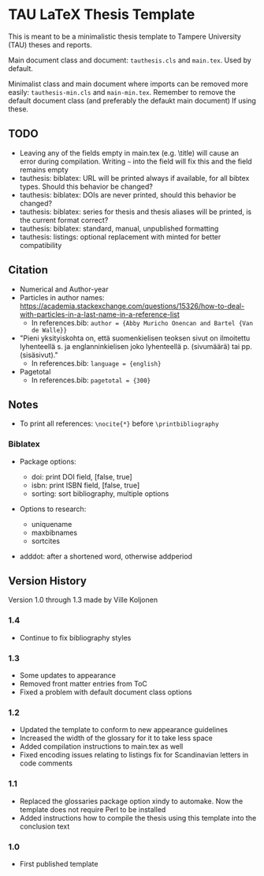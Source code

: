 # TAU LaTeX Thesis Template

This is meant to be a minimalistic thesis template to Tampere University (TAU) theses and reports.

Main document class and document: `tauthesis.cls` and `main.tex`. Used by default.

Minimalist class and main document where imports can be removed more easily: `tauthesis-min.cls` and `main-min.tex`. Remember to remove the default document class (and preferably the defaukt main document) If using these.


## TODO

- Leaving any of the fields empty in main.tex (e.g. \\title) will cause an error during compilation. Writing `~` into the field will fix this and the field remains empty
- tauthesis: biblatex: URL will be printed always if available, for all bibtex types. Should this behavior be changed?
- tauthesis: biblatex: DOIs are never printed, should this behavior be changed?
- tauthesis: biblatex: series for thesis and thesis aliases will be printed, is the current format correct?
- tauthesis: biblatex: standard, manual, unpublished formatting
- tauthesis: listings: optional replacement with minted for better compatibility

## Citation

- Numerical and Author-year
- Particles in author names: https://academia.stackexchange.com/questions/15326/how-to-deal-with-particles-in-a-last-name-in-a-reference-list
  - In references.bib: `author = {Abby Muricho Onencan and Bartel {Van de Walle}}`
- "Pieni yksityiskohta on, että suomenkielisen teoksen sivut on ilmoitettu lyhenteellä s. ja englanninkielisen joko lyhenteellä p. (sivumäärä) tai pp. (sisäsivut)."
  - In references.bib: `language = {english}`
- Pagetotal
  - In references.bib: `pagetotal = {300}`

## Notes

- To print all references: `\nocite{*}` before `\printbibliography`

### Biblatex

- Package options:
  - doi: print DOI field, [false, true]
  - isbn: print ISBN field, [false, true]
  - sorting: sort bibliography, multiple options

- Options to research:
  - uniquename
  - maxbibnames
  - sortcites

- adddot: after a shortened word, otherwise addperiod

## Version History
Version 1.0 through 1.3 made by Ville Koljonen

### 1.4
- Continue to fix bibliography styles

### 1.3
- Some updates to appearance
- Removed front matter entries from ToC
- Fixed a problem with default document class options

### 1.2
- Updated the template to conform to new appearance guidelines
- Increased the width of the glossary for it to take less space
- Added compilation instructions to main.tex as well
- Fixed encoding issues relating to listings fix for Scandinavian letters in code comments

### 1.1
- Replaced the glossaries package option xindy to automake. Now the template does not require Perl to be installed
- Added instructions how to compile the thesis using this template into the conclusion text

### 1.0
- First published template